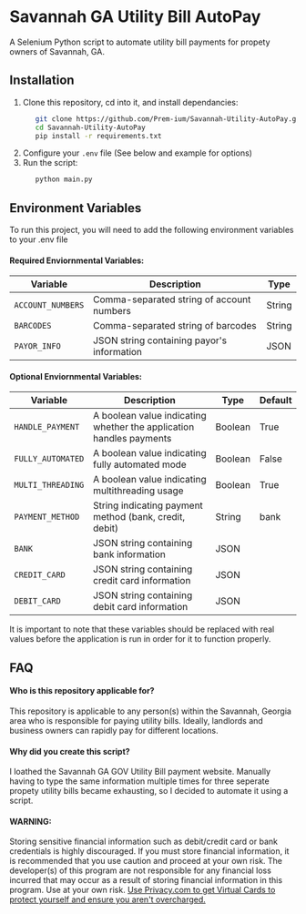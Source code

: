 
# Savannah GA Utility Bill AutoPay

A Selenium Python script to automate utility bill payments for propety owners of Savannah, GA.

## Installation

1. Clone this repository, cd into it, and install dependancies:
   ```sh
      git clone https://github.com/Prem-ium/Savannah-Utility-AutoPay.git
      cd Savannah-Utility-AutoPay
      pip install -r requirements.txt
   ```
2. Configure your `.env` file (See below and example for options)
3. Run the script:
   ```sh
      python main.py
   ```

## Environment Variables

To run this project, you will need to add the following environment variables to your .env file

#### Required Enviornmental Variables: 

| Variable         | Description                                                       | Type    |
|------------------|-------------------------------------------------------------------|---------|
| `ACCOUNT_NUMBERS`| Comma-separated string of account numbers                          | String  |
| `BARCODES`       | Comma-separated string of barcodes                                 | String  |
| `PAYOR_INFO`     | JSON string containing payor's information                        | JSON    |


#### Optional Enviornmental Variables: 

| Variable         | Description                                                        | Type    | Default |
|------------------|--------------------------------------------------------------------|---------|---------|
| `HANDLE_PAYMENT` | A boolean value indicating whether the application handles payments | Boolean | True    |
| `FULLY_AUTOMATED`| A boolean value indicating fully automated mode                    | Boolean | False   |
| `MULTI_THREADING`| A boolean value indicating multithreading usage                     | Boolean | True    |
| `PAYMENT_METHOD` | String indicating payment method (bank, credit, debit)              | String  | bank    |
| `BANK`           | JSON string containing bank information                             | JSON    |         |
| `CREDIT_CARD`    | JSON string containing credit card information                     | JSON    |         |
| `DEBIT_CARD`     | JSON string containing debit card information                      | JSON    |         |


It is important to note that these variables should be replaced with real values before the application is run in order for it to function properly.


## FAQ

#### Who is this repository applicable for?

This repository is applicable to any person(s) within the Savannah, Georgia area who is responsible for paying utility bills. Ideally, landlords and business owners can rapidly pay for different locations.


#### Why did you create this script?

I loathed the Savannah GA GOV Utility Bill payment website. Manually having to type the same information multiple times for three seperate propety utility bills became exhausting, so I decided to automate it using a script.

#### WARNING:
Storing sensitive financial information such as debit/credit card or bank credentials is highly discouraged. If you must store financial information, it is recommended that you use caution and proceed at your own risk. The developer(s) of this program are not responsible for any financial loss incurred that may occur as a result of storing financial information in this program. Use at your own risk. 
[Use Privacy.com to get Virtual Cards to protect yourself and ensure you aren't overcharged.](https://privacy.com/join/G25UX)
